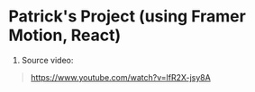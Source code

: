 # Patrick's Project (using Framer Motion, React)

1. Source video:

> https://www.youtube.com/watch?v=lfR2X-jsy8A
